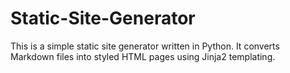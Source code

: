 # Static-Site-Generator
This is a simple static site generator written in Python. It converts Markdown files into styled HTML pages using Jinja2 templating.
